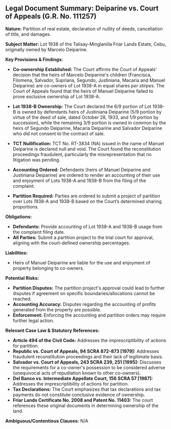 ## Legal Document Summary: Deiparine vs. Court of Appeals (G.R. No. 111257)

**Nature:** Partition of real estate, declaration of nullity of deeds, cancellation of title, and damages.

**Subject Matter:** Lot 1938 of the Talisay-Minglanilla Friar Lands Estate, Cebu, originally owned by Marcelo Deiparine.

**Key Provisions & Findings:**

*   **Co-ownership Established:** The Court affirms the Court of Appeals' decision that the heirs of Marcelo Deiparine's children (Francisca, Filomena, Salvador, Supriana, Segundo, Justiniana, Macaria and Manuel Deiparine) are co-owners of Lot 1938-A in equal shares *per stirpes*. The Court of Appeals found that the heirs of Manuel Deiparine failed to prove exclusive ownership of Lot 1938-A.

*   **Lot 1938-B Ownership:** The Court declared the 6/9 portion of Lot 1938-B is owned by defendants heirs of Justiniana Deiparine (5/9 portion by virtue of the deed of sale, dated October 28, 1933, and 1/9 portion by succession), while the remaining 3/9 portion is owned in common by the heirs of Segundo Deiparine, Macaria Deiparine and Salvador Deiparine who did not consent to the contract of sale.

*   **TCT Nullification:** TCT No. RT-3834 (NA) issued in the name of Manuel Deiparine is declared null and void. The Court found the reconstitution proceedings fraudulent, particularly the misrepresentation that no litigation was pending.

*   **Accounting Ordered:** Defendants (heirs of Manuel Deiparine and Justiniana Deiparine) are ordered to render an accounting of their use and enjoyment of Lots 1938-A and 1938-B from the filing of the complaint.

*   **Partition Required:** Parties are ordered to submit a project of partition over Lots 1938-A and 1938-B based on the Court’s determined sharing proportions.

**Obligations:**

*   **Defendants:** Provide accounting of Lot 1938-A and 1938-B usage from the complaint filing date.
*   **All Parties:** Submit a partition project to the trial court for approval, aligning with the court-defined ownership percentages.

**Liabilities:**

*   Heirs of Manuel Deiparine are liable for the use and enjoyment of property belonging to co-owners.

**Potential Risks:**

*   **Partition Disputes:** The partition project's approval could lead to further disputes if agreement on specific boundaries/allocations cannot be reached.
*   **Accounting Accuracy:** Disputes regarding the accounting of profits generated from the property are possible.
*   **Enforcement:** Enforcing the accounting and partition orders may require further legal action.

**Relevant Case Law & Statutory References:**

*   **Article 494 of the Civil Code:** Addresses the imprescriptibility of actions for partition.
*   **Republic vs. Court of Appeals, 94 SCRA 872-873 [1979]:** Addresses fraudulent reconstitution proceedings and their lack of legitimate basis.
*   **Salvador vs. Court of Appeals, 243 SCRA 239, 251 [1995]:** Discusses the requirements for a co-owner's possession to be considered adverse (unequivocal acts of repudiation known to other co-owners).
*   **Del Banco vs. Intermediate Appellate Court, 156 SCRA 57 [1987]:** Addresses the imprescriptibility of actions for partition.
*   **Tax Declarations:** The Court emphasizes that tax declarations and tax payments do not constitute conclusive evidence of ownership.
*   **Friar Lands Certificate No. 2008 and Patent No. 11403:** The court references these original documents in determining ownership of the land.

**Ambiguous/Contentious Clauses:** N/A
